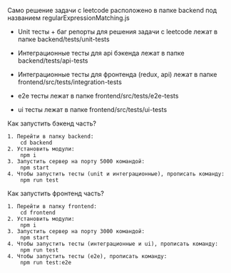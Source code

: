 Само решение задачи с leetcode расположено в папке backend под названием regularExpressionMatching.js

- Unit тесты + баг репорты для решения задачи с leetcode лежат в папке backend/tests/unit-tests

- Интеграционные тесты для api бэкенда лежат в папке backend/tests/api-tests
- Интеграционные тесты для фронтенда (redux, api) лежат в папке frontend/src/tests/integration-tests

- e2e тесты лежат в папке frontend/src/tests/e2e-tests
- ui тесты лежат в папке frontend/src/tests/ui-tests

Как запустить бэкенд часть?

    1. Перейти в папку backend:
        cd backend
    2. Установить модули:
        npm i
    3. Запустить сервер на порту 5000 командой:
        npm start
    4. Чтобы запустить тесты (unit и интеграционные), прописать команду:
        npm run test

Как запустить фронтенд часть?

    1. Перейти в папку frontend:
        cd frontend
    2. Установить модули:
        npm i
    3. Запустить сервер на порту 3000 командой:
        npm start
    4. Чтобы запустить тесты (интеграционные и ui), прописать команду:
        npm run test
    4. Чтобы запустить тесты (e2e), прописать команду:
        npm run test:e2e
